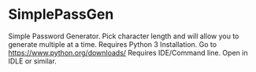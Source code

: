 # SimplePassGen
Simple Password Generator. Pick character length and will allow you to generate multiple at a time.
Requires Python 3 Installation. Go to https://www.python.org/downloads/
Requires IDE/Command line.  Open in IDLE or similar.
